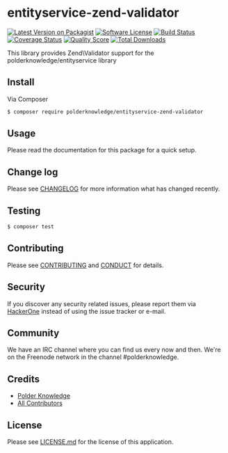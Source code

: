 # entityservice-zend-validator

[![Latest Version on Packagist][ico-version]][link-packagist]
[![Software License][ico-license]](LICENSE.md)
[![Build Status][ico-travis]][link-travis]
[![Coverage Status][ico-scrutinizer]][link-scrutinizer]
[![Quality Score][ico-code-quality]][link-code-quality]
[![Total Downloads][ico-downloads]][link-downloads]

This library provides Zend\Validator support for the polderknowledge/entityservice library

## Install

Via Composer

``` bash
$ composer require polderknowledge/entityservice-zend-validator
```

## Usage

Please read the documentation for this package for a quick setup.

## Change log

Please see [CHANGELOG](CHANGELOG.md) for more information what has changed recently.

## Testing

``` bash
$ composer test
```

## Contributing

Please see [CONTRIBUTING](CONTRIBUTING.md) and [CONDUCT](CONDUCT.md) for details.

## Security

If you discover any security related issues, please report them via [HackerOne](https://hackerone.com/polderknowledge) 
instead of using the issue tracker or e-mail.

## Community

We have an IRC channel where you can find us every now and then. We're on the Freenode network in the
channel #polderknowledge.

## Credits

- [Polder Knowledge][link-author]
- [All Contributors][link-contributors]

## License

Please see [LICENSE.md][link-license] for the license of this application.

[ico-version]: https://img.shields.io/packagist/v/polderknowledge/entityservice-zend-validator.svg?style=flat-square
[ico-license]: https://img.shields.io/badge/license-MIT-brightgreen.svg?style=flat-square
[ico-travis]: https://img.shields.io/travis/polderknowledge/entityservice-zend-validator/master.svg?style=flat-square
[ico-scrutinizer]: https://img.shields.io/scrutinizer/coverage/g/polderknowledge/entityservice-zend-validator.svg?style=flat-square
[ico-code-quality]: https://img.shields.io/scrutinizer/g/polderknowledge/entityservice-zend-validator.svg?style=flat-square
[ico-downloads]: https://img.shields.io/packagist/dt/polderknowledge/entityservice-zend-validator.svg?style=flat-square

[link-packagist]: https://packagist.org/packages/polderknowledge/entityservice-zend-validator
[link-travis]: https://travis-ci.org/polderknowledge/entityservice-zend-validator
[link-scrutinizer]: https://scrutinizer-ci.com/g/polderknowledge/entityservice-zend-validator/code-structure
[link-code-quality]: https://scrutinizer-ci.com/g/polderknowledge/entityservice-zend-validator
[link-downloads]: https://packagist.org/packages/polderknowledge/entityservice-zend-validator
[link-author]: https://polderknowledge.com
[link-contributors]: ../../contributors
[link-license]: LICENSE.md
